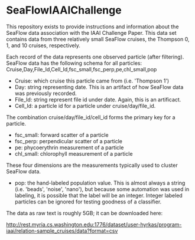 SeaFlowIAAIChallenge
====================

This repository exists to provide instructions and information about the SeaFlow
data association with the IAAI Challenge Paper. This data set contains data from
three relatively small SeaFlow cruises, the Thompson 0, 1, and 10 cruises, respectively.

Each record of the data represents one observed particle (after filtering).
SeaFlow data has the following schema for all particles:
Cruise,Day,File_Id,Cell_Id,fsc_small,fsc_perp,pe,chl_small,pop

* Cruise: which cruise this particle came from (i.e. 'Thompson 1')
* Day: string representing date. This is an artifact of how SeaFlow data was previously recorded.
* File_Id: string represent file id under date. Again, this is an artificact.
* Cell_Id: a particle id for a particle under cruise/day/file_id.

The combination cruise/day/file_id/cell_id forms the primary key for a particle.

* fsc_small: forward scatter of a particle
* fsc_perp: perpendicular scatter of a particle
* pe: phycoerythrin measurement of a particle
* chl_small: chlorophyll measurement of a particle

These four dimensions are the measurements typically used to cluster SeaFlow data.

* pop: the hand-labeled population value. This is almost always a string (i.e. 'beads', 'noise', 'nano'),
but because some automation was used in labeling, it is possible that the label will be an integer.
Integer labeled particles can be ignored for testing goodness of a classifier.

The data as raw text is roughly 5GB; it can be downloaded here:

http://rest.myria.cs.washington.edu:1776/dataset/user-hyrkas/program-iaai/relation-sample_cruises/data?format=csv
